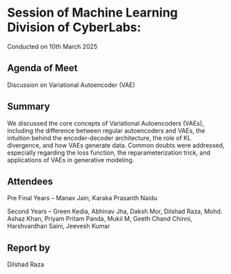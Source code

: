 # Session of Machine Learning Division of CyberLabs:

Conducted on 10th March 2025  
## Agenda of Meet  
Discussion on Variational Autoencoder (VAE)

## Summary  
We discussed the core concepts of Variational Autoencoders (VAEs), including the difference between regular autoencoders and VAEs, the intuition behind the encoder-decoder architecture, the role of KL divergence, and how VAEs generate data. Common doubts were addressed, especially regarding the loss function, the reparameterization trick, and applications of VAEs in generative modeling.

## Attendees  
Pre Final Years – Manav Jain, Karaka Prasanth Naidu  

Second Years – Green Kedia, Abhinav Jha, Daksh Mor, Dilshad Raza, Mohd. Ashaz Khan, Priyam Pritam Panda, Mukil M, Geeth Chand Chinni, Harshvardhan Saini, Jeevesh Kumar

## Report by  
Dilshad Raza

